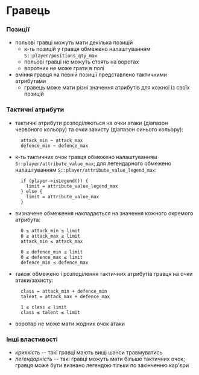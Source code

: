 
# Гравець


### Позиції
* польові гравці можуть мати декілька позицій
  * к-ть позицій у гравця обмежено налаштуванням `S::player/positions_qty_max`
  * польові гравці не можуть стоять на воротах
  * воротник не може грати в полі
* вміння гравця на певній позиції представлено тактичними атрибутами
  * гравець може мати різні значення атрибутів для кожної із своїх позицій


### Тактичні атрибути
* тактичні атрибути розподіляються на очки атаки (діапазон червоного кольору) та очки захисту (діапазон синього кольору):
  ```
    attack_min ~ attack_max
    defence_min ~ defence_max
  ```
* к-ть тактичних очок гравця обмежено налаштуванням `S::player/attribute_value_max`; для легендарного обмежено налаштуванням `S::player/attribute_value_legend_max`:
  ```
    if (player->isLegend()) {
      limit = attribute_value_legend_max
    } else {
      limit = attribute_value_max
    }
  ```
* визначене обмеження накладається на значення кожного окремого атрибута:
  ```
    0 ≤ attack_min ≤ limit
    0 ≤ attack_max ≤ limit
    attack_min ≤ attack_max

    0 ≤ defence_min ≤ limit
    0 ≤ defence_max ≤ limit
    defence_min ≤ defence_max
  ```
* також обмежено і розподілення тактичних атрибутів гравця на очки атаки/захисту:
  ```
    class = attack_min + defence_min
    talent = attack_max + defence_max

    1 ≤ class ≤ limit
    class ≤ talent ≤ limit
  ```
* воротар не може мати жодних очок атаки


### Інші властивості
* _крихкість_ -- такі гравці мають вищі шанси травмуватись
* _легендарність_ -- такі гравці можуть мати більше тактичних очок; гравця може бути визнано легендою тільки по закінченню кар'єри

